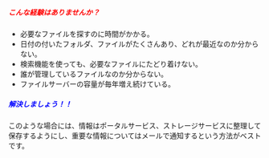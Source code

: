 ##### <span style="color: red;">こんな経験はありませんか？</span>

* 必要なファイルを探すのに時間がかかる。
* 日付の付いたフォルダ、ファイルがたくさんあり、どれが最近なのか分からない。
* 検索機能を使っても、必要なファイルにたどり着けない。
* 誰が管理しているファイルなのか分からない。
* ファイルサーバーの容量が毎年増え続けている。

##### <span style="color: blue;">解決しましょう！！</span>

このような場合には、情報はポータルサービス、ストレージサービスに整理して保存するようにし、重要な情報についてはメールで通知するという方法がベストです。
